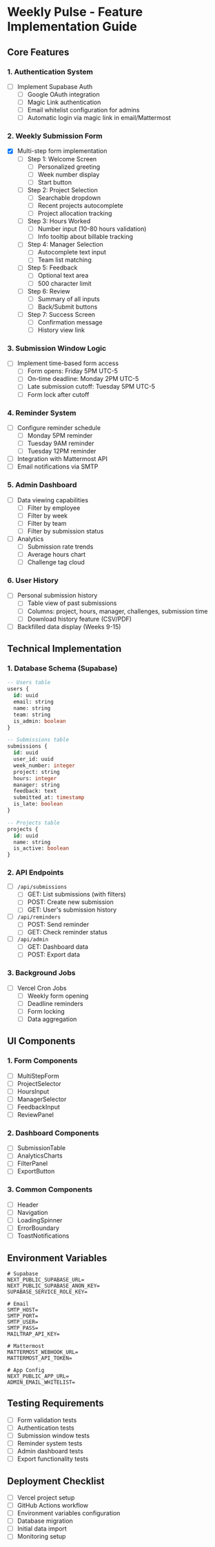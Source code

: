 # Weekly Pulse - Feature Implementation Guide

## Core Features


### 1. Authentication System
- [ ] Implement Supabase Auth
  - [ ] Google OAuth integration
  - [ ] Magic Link authentication
  - [ ] Email whitelist configuration for admins
  - [ ] Automatic login via magic link in email/Mattermost

### 2. Weekly Submission Form
- [x] Multi-step form implementation
  - [ ] Step 1: Welcome Screen
    - [ ] Personalized greeting
    - [ ] Week number display
    - [ ] Start button
  - [ ] Step 2: Project Selection
    - [ ] Searchable dropdown
    - [ ] Recent projects autocomplete
    - [ ] Project allocation tracking
  - [ ] Step 3: Hours Worked
    - [ ] Number input (10-80 hours validation)
    - [ ] Info tooltip about billable tracking
  - [ ] Step 4: Manager Selection
    - [ ] Autocomplete text input
    - [ ] Team list matching
  - [ ] Step 5: Feedback
    - [ ] Optional text area
    - [ ] 500 character limit
  - [ ] Step 6: Review
    - [ ] Summary of all inputs
    - [ ] Back/Submit buttons
  - [ ] Step 7: Success Screen
    - [ ] Confirmation message
    - [ ] History view link

### 3. Submission Window Logic
- [ ] Implement time-based form access
  - [ ] Form opens: Friday 5PM UTC-5
  - [ ] On-time deadline: Monday 2PM UTC-5
  - [ ] Late submission cutoff: Tuesday 5PM UTC-5
  - [ ] Form lock after cutoff

### 4. Reminder System
- [ ] Configure reminder schedule
  - [ ] Monday 5PM reminder
  - [ ] Tuesday 9AM reminder
  - [ ] Tuesday 12PM reminder
- [ ] Integration with Mattermost API
- [ ] Email notifications via SMTP

### 5. Admin Dashboard
- [ ] Data viewing capabilities
  - [ ] Filter by employee
  - [ ] Filter by week
  - [ ] Filter by team
  - [ ] Filter by submission status
- [ ] Analytics
  - [ ] Submission rate trends
  - [ ] Average hours chart
  - [ ] Challenge tag cloud

### 6. User History
- [ ] Personal submission history
  - [ ] Table view of past submissions
  - [ ] Columns: project, hours, manager, challenges, submission time
  - [ ] Download history feature (CSV/PDF)
- [ ] Backfilled data display (Weeks 9-15)

## Technical Implementation

### 1. Database Schema (Supabase)
```sql
-- Users table
users {
  id: uuid
  email: string
  name: string
  team: string
  is_admin: boolean
}

-- Submissions table
submissions {
  id: uuid
  user_id: uuid
  week_number: integer
  project: string
  hours: integer
  manager: string
  feedback: text
  submitted_at: timestamp
  is_late: boolean
}

-- Projects table
projects {
  id: uuid
  name: string
  is_active: boolean
}
```

### 2. API Endpoints
- [ ] `/api/submissions`
  - [ ] GET: List submissions (with filters)
  - [ ] POST: Create new submission
  - [ ] GET: User's submission history
- [ ] `/api/reminders`
  - [ ] POST: Send reminder
  - [ ] GET: Check reminder status
- [ ] `/api/admin`
  - [ ] GET: Dashboard data
  - [ ] POST: Export data

### 3. Background Jobs
- [ ] Vercel Cron Jobs
  - [ ] Weekly form opening
  - [ ] Deadline reminders
  - [ ] Form locking
  - [ ] Data aggregation

## UI Components

### 1. Form Components
- [ ] MultiStepForm
- [ ] ProjectSelector
- [ ] HoursInput
- [ ] ManagerSelector
- [ ] FeedbackInput
- [ ] ReviewPanel

### 2. Dashboard Components
- [ ] SubmissionTable
- [ ] AnalyticsCharts
- [ ] FilterPanel
- [ ] ExportButton

### 3. Common Components
- [ ] Header
- [ ] Navigation
- [ ] LoadingSpinner
- [ ] ErrorBoundary
- [ ] ToastNotifications

## Environment Variables
```env
# Supabase
NEXT_PUBLIC_SUPABASE_URL=
NEXT_PUBLIC_SUPABASE_ANON_KEY=
SUPABASE_SERVICE_ROLE_KEY=

# Email
SMTP_HOST=
SMTP_PORT=
SMTP_USER=
SMTP_PASS=
MAILTRAP_API_KEY=

# Mattermost
MATTERMOST_WEBHOOK_URL=
MATTERMOST_API_TOKEN=

# App Config
NEXT_PUBLIC_APP_URL=
ADMIN_EMAIL_WHITELIST=
```

## Testing Requirements
- [ ] Form validation tests
- [ ] Authentication tests
- [ ] Submission window tests
- [ ] Reminder system tests
- [ ] Admin dashboard tests
- [ ] Export functionality tests

## Deployment Checklist
- [ ] Vercel project setup
- [ ] GitHub Actions workflow
- [ ] Environment variables configuration
- [ ] Database migration
- [ ] Initial data import
- [ ] Monitoring setup 